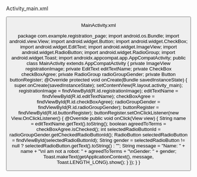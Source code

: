 Activity_main.xml

<?xml version="1.0" encoding="utf-8"?>
<RelativeLayout xmlns:android="http://schemas.android.com/apk/res/android"
xmlns:app="http://schemas.android.com/apk/res-auto"
xmlns:tools="http://schemas.android.com/tools"
android:layout_width="match_parent"
android:layout_height="match_parent"
android:background="#D1B352"
android:padding="16dp"
tools:context=".MainActivity">
<ImageView
android:id="@+id/registrationImage"
android:layout_width="200dp"
android:layout_height="200dp"
android:layout_centerHorizontal="true"
android:contentDescription="Registration Image"
android:src="@drawable/ic_launcher_foreground" />
<EditText
android:id="@+id/editTextName"
android:layout_width="match_parent"
android:layout_height="wrap_content"
android:layout_below="@id/registrationImage"
android:layout_marginTop="16dp"
android:hint="Name" />
<CheckBox
android:id="@+id/checkBoxAgree"
android:layout_width="wrap_content"
android:layout_height="wrap_content"
android:layout_below="@id/editTextName"
android:layout_marginTop="16dp"
android:text="I am not a robot" />
<RadioGroup
android:id="@+id/radioGroupGender"
android:layout_width="wrap_content"
android:layout_height="wrap_content"
android:layout_below="@id/checkBoxAgree"
android:layout_marginTop="16dp">
<RadioButton
android:id="@+id/radioButtonMale"
android:layout_width="wrap_content"
android:layout_height="wrap_content"
android:text="Male" />
<RadioButton
android:id="@+id/radioButtonFemale"
android:layout_width="wrap_content"
android:layout_height="wrap_content"
android:text="Female" />
<RadioButton
android:id="@+id/radioButtonOther"
android:layout_width="wrap_content"
android:layout_height="wrap_content"
android:text="Other" />
</RadioGroup>
<Button
android:id="@+id/buttonRegister"
android:layout_width="match_parent"
android:layout_height="wrap_content"
android:layout_below="@id/radioGroupGender"
android:layout_marginTop="16dp"
android:text="Register" />
</RelativeLayout>


MainActivity.xml

package com.example.registration_page;
import android.os.Bundle;
import android.view.View;
import android.widget.Button;
import android.widget.CheckBox;
import android.widget.EditText;
import android.widget.ImageView;
import android.widget.RadioButton;
import android.widget.RadioGroup;
import android.widget.Toast;
import androidx.appcompat.app.AppCompatActivity;
public class MainActivity extends AppCompatActivity {
private ImageView registrationImage;
private EditText editTextName;
private CheckBox checkBoxAgree;
private RadioGroup radioGroupGender;
private Button buttonRegister;
@Override
protected void onCreate(Bundle savedInstanceState) {
super.onCreate(savedInstanceState);
setContentView(R.layout.activity_main);
registrationImage = findViewById(R.id.registrationImage);
editTextName = findViewById(R.id.editTextName);
checkBoxAgree = findViewById(R.id.checkBoxAgree);
radioGroupGender = findViewById(R.id.radioGroupGender);
buttonRegister = findViewById(R.id.buttonRegister);
buttonRegister.setOnClickListener(new View.OnClickListener() {
@Override
public void onClick(View view) {
String name = editTextName.getText().toString();
boolean agreedToTerms = checkBoxAgree.isChecked();
int selectedRadioButtonId = radioGroupGender.getCheckedRadioButtonId();
RadioButton selectedRadioButton = findViewById(selectedRadioButtonId);
String gender = selectedRadioButton != null ?
selectedRadioButton.getText().toString() : "";
String message = "Name: " + name + "\nI am not a robot: " +
agreedToTerms + "\nGender: " + gender;
Toast.makeText(getApplicationContext(), message,
Toast.LENGTH_LONG).show();
}
});
}
}

